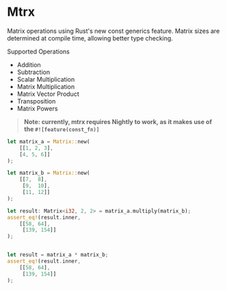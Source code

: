 # Mtrx

Matrix operations using Rust's new const generics feature. Matrix sizes are determined at compile
time, allowing better type checking. 

Supported Operations
- Addition
- Subtraction
- Scalar Multiplication
- Matrix Multiplication
- Matrix Vector Product
- Transposition
- Matrix Powers

> **Note: currently, mtrx requires Nightly to work, as it makes use of the `#![feature(const_fn)]`**

```Rust
let matrix_a = Matrix::new(
    [[1, 2, 3], 
    [4, 5, 6]]
);

let matrix_b = Matrix::new(
    [[7,  8],
     [9,  10], 
     [11, 12]]
);

let result: Matrix<i32, 2, 2> = matrix_a.multiply(matrix_b);
assert_eq!(result.inner, 
    [[58, 64], 
     [139, 154]]
); 


let result = matrix_a * matrix_b;
assert_eq!(result.inner, 
    [[58, 64], 
     [139, 154]]
); 

```


